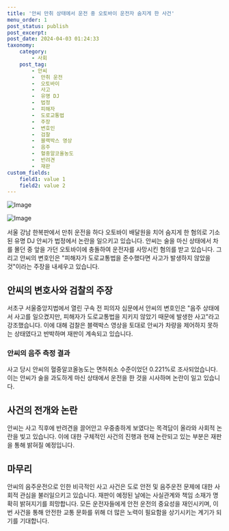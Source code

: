 ```yaml
---
title: '안씨 만취 상태에서 운전 중 오토바이 운전자 숨지게 한 사건'
menu_order: 1
post_status: publish
post_excerpt: 
post_date: 2024-04-03 01:24:33
taxonomy:
    category:
        - 사회
    post_tag:
        - 안씨
        -  만취 운전
        -  오토바이
        -  사고
        -  유명 DJ
        -  법정
        -  피해자
        -  도로교통법
        -  주장
        -  변호인
        -  검찰
        -  블랙박스 영상
        -  음주
        -  혈중알코올농도
        -  반려견
        -  재판
custom_fields:
    field1: value 1
    field2: value 2
---
```


![Image](https://imgnews.pstatic.net/image/008/2024/04/02/0005020417_001_20240402144601008.jpg?type=w647)

![Image](https://imgnews.pstatic.net/image/008/2024/04/02/0005020417_002_20240402144601868.jpg?type=w647)

서울 강남 한복판에서 만취 운전을 하다 오토바이 배달원을 치어 숨지게 한 혐의로 기소된 유명 DJ 안씨가 법정에서 논란을 일으키고 있습니다. 안씨는 술을 마신 상태에서 차를 몰던 중 앞을 가던 오토바이에 충돌하여 운전자를 사망시킨 혐의를 받고 있습니다. 그리고 안씨의 변호인은 "피해자가 도로교통법을 준수했다면 사고가 발생하지 않았을 것"이라는 주장을 내세우고 있습니다.
## 안씨의 변호사와 검찰의 주장
서초구 서울중앙지법에서 열린 구속 전 피의자 심문에서 안씨의 변호인은 "음주 상태에서 사고를 일으켰지만, 피해자가 도로교통법을 지키지 않았기 때문에 발생한 사고"라고 강조했습니다. 이에 대해 검찰은 블랙박스 영상을 토대로 안씨가 차량을 제어하지 못하는 상태였다고 반박하며 재판이 계속되고 있습니다.
### 안씨의 음주 측정 결과
사고 당시 안씨의 혈중알코올농도는 면허취소 수준이었던 0.221%로 조사되었습니다. 이는 안씨가 술을 과도하게 마신 상태에서 운전을 한 것을 시사하며 논란이 일고 있습니다.
## 사건의 전개와 논란
안씨는 사고 직후에 반려견을 끌어안고 우중충하게 보였다는 목격담이 올라와 사회적 논란을 빚고 있습니다. 이에 대한 구체적인 사건의 진행과 현재 논란되고 있는 부분은 재판을 통해 밝혀질 예정입니다.
## 마무리
안씨의 음주운전으로 인한 비극적인 사고 사건은 도로 안전 및 음주운전 문제에 대한 사회적 관심을 불러일으키고 있습니다. 재판이 예정된 날에는 사실관계와 책임 소재가 명확히 밝혀지기를 희망합니다. 모든 운전자들에게 안전 운전의 중요성을 재인시키며, 이번 사건을 통해 안전한 교통 문화를 위해 더 많은 노력이 필요함을 상기시키는 계기가 되기를 기대합니다.
